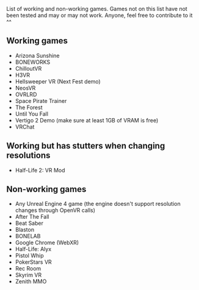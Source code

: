 List of working and non-working games. Games not on this list have not been tested and may or may not work. Anyone, feel free to contribute to it ^^

## Working games

- Arizona Sunshine
- BONEWORKS
- ChilloutVR
- H3VR
- Hellsweeper VR (Next Fest demo)
- NeosVR
- OVRLRD
- Space Pirate Trainer
- The Forest
- Until You Fall
- Vertigo 2 Demo (make sure at least 1GB of VRAM is free)
- VRChat

## Working but has stutters when changing resolutions

- Half-Life 2: VR Mod

## Non-working games

- Any Unreal Engine 4 game (the engine doesn't support resolution changes through OpenVR calls)
- After The Fall
- Beat Saber
- Blaston
- BONELAB
- Google Chrome (WebXR)
- Half-Life: Alyx
- Pistol Whip
- PokerStars VR
- Rec Room
- Skyrim VR
- Zenith MMO
